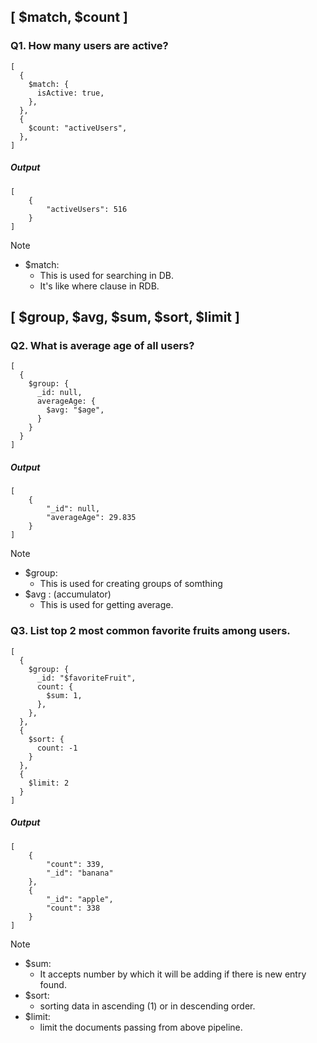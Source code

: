 ## [ $match, $count ]

### Q1. How many users are active?

```
[
  {
    $match: {
      isActive: true,
    },
  },
  {
    $count: "activeUsers",
  },
]
```

##### Output

```
[
    {
        "activeUsers": 516
    }
]
```

> [!NOTE]
>
> -   $match:
>     -   This is used for searching in DB.
>     -   It's like where clause in RDB.

## [ $group, $avg, $sum, $sort, $limit ]

### Q2. What is average age of all users?

```
[
  {
    $group: {
      _id: null,
      averageAge: {
        $avg: "$age",
      }
    }
  }
]
```

##### Output

```
[
    {
        "_id": null,
        "averageAge": 29.835
    }
]
```

> [!NOTE]
>
> -   $group:
>     -   This is used for creating groups of somthing
> -   $avg : (accumulator)
>     -   This is used for getting average.

### Q3. List top 2 most common favorite fruits among users.

```
[
  {
    $group: {
      _id: "$favoriteFruit",
      count: {
        $sum: 1,
      },
    },
  },
  {
    $sort: {
      count: -1
    }
  },
  {
    $limit: 2
  }
]
```

##### Output

```
[
    {
        "count": 339,
        "_id": "banana"
    },
    {
        "_id": "apple",
        "count": 338
    }
]
```

> [!NOTE]
>
> -   $sum:
>     -   It accepts number by which it will be adding if there is new entry found.
> -   $sort:
>     -   sorting data in ascending (1) or in descending order.
> -   $limit:
>     -   limit the documents passing from above pipeline.

